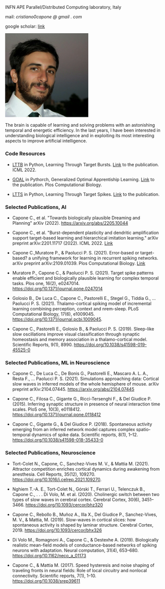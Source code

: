 INFN APE Parallel/Distributed Computing laboratory, Italy

mail: _cristiano0capone @ gmail . com_

google scholar: [link](https://scholar.google.it/citations?user=wyHFdf4AAAAJ&hl=it)

<img src="/me.png" width="270" >

The brain is capable of learning and solving problems with an astonishing temporal and energetic efficiency. In the last years, I have been interested in understanding biological intelligence and in exploiting its most interesting aspects to improve artificial intelligence.

### Code Resources

- [LTTB](https://github.com/cristianocapone/LTTB) in Python, Learning Through Target Bursts. [Link](https://proceedings.mlr.press/v162/capone22b.html) to the publication. ICML 2022.

- [GOAL](https://github.com/myscience/goal) in Pythorch, Generalized Optimal Apprentiship Learning. [Link](https://journals.plos.org/ploscompbiol/article?id=10.1371/journal.pcbi.1010221) to the publication. Plos Computational Biology.

- [LTTS](https://github.com/myscience/LTTS) in Python, Learning Through Target Spikes. [Link](https://doi.org/10.1371/journal.pone.0247014) to the publication.


### Selected Publications, AI

- Capone C., et al. "Towards biologically plausible Dreaming and Planning" arXiv (2022). https://arxiv.org/abs/2205.10044

- Capone C., et al. "Burst-dependent plasticity and dendritic amplification support target-based learning and hierarchical imitation learning." arXiv preprint arXiv:2201.11717 (2022). ICML 2022. [Link](https://proceedings.mlr.press/v162/capone22b.html)

- Capone C.,Muratore P., & Paolucci P. S. (2021). Error-based or target-based? a unifying framework for learning in recurrent spiking networks. arXiv preprint arXiv:2109.01039. Plos Computational Biology. [Link](https://journals.plos.org/ploscompbiol/article?id=10.1371/journal.pcbi.1010221)

- Muratore P., Capone C., & Paolucci P. S. (2021). Target spike patterns enable efficient and biologically plausible learning for complex temporal tasks. Plos one, 16(2), e0247014. https://doi.org/10.1371/journal.pone.0247014

- Golosio B., De Luca C., Capone C., Pastorelli E., Stegel G., Tiddia G., ... Paolucci P. S. (2021). Thalamo-cortical spiking model of incremental learning combining perception, context and nrem-sleep. PLoS Computational Biology, 17(6), e1009045. https://doi.org/10.1371/journal.pcbi.1009045.

-  Capone C., Pastorelli E., Golosio B., & Paolucci P. S. (2019). Sleep-like slow oscillations improve visual classification through synaptic homeostasis and memory association in a thalamo-cortical model. Scientific Reports, 9(1), 8990. https://doi.org/10.1038/s41598-019-45525-0


### Selected Publications, ML in Neuroscience

- Capone C., De Luca C., De Bonis G., Pastorelli E., Mascaro A. L. A., Resta F., ... Paolucci P. S. (2021). Simulations approaching data: Cortical slow waves in inferred models of the whole hemisphere of mouse. arXiv preprint arXiv:2104.07445.  https://arxiv.org/abs/2104.07445

- Capone C., Filosa C., Gigante G., Ricci-Tersenghi F., & Del Giudice P. (2015). Inferring synaptic structure in presence of neural interaction time scales. PloS one, 10(3), e0118412.  https://doi.org/10.1371/journal.pone.0118412

- Capone C., Gigante G., & Del Giudice P. (2018). Spontaneous activity emerging from an inferred network model captures complex spatio-temporal dynamics of spike data. Scientific reports, 8(1), 1–12.  https://doi.org/10.1038/s41598-018-35433-0


### Selected Publications, Neuroscience

- Tort-Colet N., Capone, C., Sanchez-Vives M. V., & Mattia M. (2021). Attractor competition enriches cortical dynamics during awakening from anesthesia. Cell Reports, 35(12), 109270.  https://doi.org/10.1016/j.celrep.2021.109270.

- Nghiem T.-A. E., Tort-Colet N., Górski T., Ferrari U., Telenczuk B., Capone C., . . . Di Volo, M. et al. (2020). Cholinergic switch between two types of slow waves in cerebral cortex. Cerebral Cortex, 30(6), 3451–3466. https://doi.org/10.1093/cercor/bhz320

-  Capone C., Rebollo B., Muñoz A., Illa X., Del Giudice P., Sanchez-Vives, M. V., & Mattia, M. (2019). Slow-waves in cortical slices: how spontaneous activity is shaped by laminar structure. Cerebral Cortex, 2019. https://doi.org/10.1093/cercor/bhx326

- Di Volo M., Romagnoni A., Capone C., & Destexhe A. (2019). Biologically realistic mean-field models of conductance-based networks of spiking neurons with adaptation. Neural computation, 31(4), 653–680. https://doi.org/10.1162/neco_a_01173

- Capone C., & Mattia M. (2017). Speed hysteresis and noise shaping of traveling fronts in neural fields: Role of local circuitry and nonlocal connectivity. Scientific reports, 7(1), 1–10.   https://doi.org/10.1038/srep39611
